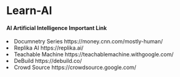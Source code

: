 # Learn-AI
<h4>AI Artificial Intelligence Important Link</h4>
<li>Documnetry Series  https://money.cnn.com/mostly-human/</li>
<li>Replika AI  https://replika.ai/</li>
<li>Teachable Machine  https://teachablemachine.withgoogle.com/</li>
<li>DeBuild  https://debuild.co/</li>
<li>Crowd Source https://crowdsource.google.com/</li>


